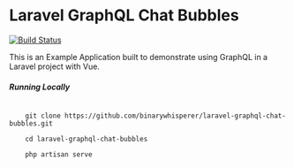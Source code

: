 # Laravel GraphQL Chat Bubbles
<a href="https://travis-ci.org/binarywhisperer/graphson"><img src="https://travis-ci.com/binarywhisperer/graph.svg?branch=master" alt="Build Status"></a> 
 
This is an Example Application built to demonstrate using GraphQL in a Laravel project with Vue.

##### Running Locally
```

    git clone https://github.com/binarywhisperer/laravel-graphql-chat-bubbles.git
    
    cd laravel-graphql-chat-bubbles
    
    php artisan serve 

```

